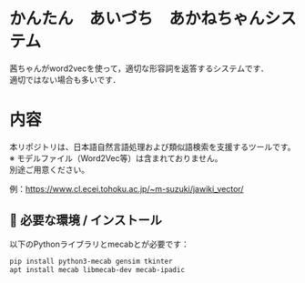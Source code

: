 # かんたん　あいづち　あかねちゃんシステム
茜ちゃんがword2vecを使って，適切な形容詞を返答するシステムです．  
適切ではない場合も多いです．

# 内容
本リポジトリは、日本語自然言語処理および類似語検索を支援するツールです。  
※ モデルファイル（Word2Vec等）は含まれておりません。  
別途ご用意ください。

例：https://www.cl.ecei.tohoku.ac.jp/~m-suzuki/jawiki_vector/

## 🔧 必要な環境 / インストール

以下のPythonライブラリとmecabとが必要です：

```bash
pip install python3-mecab gensim tkinter
apt install mecab libmecab-dev mecab-ipadic
